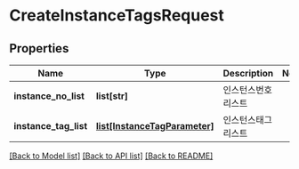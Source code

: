 # CreateInstanceTagsRequest

## Properties
Name | Type | Description | Notes
------------ | ------------- | ------------- | -------------
**instance_no_list** | **list[str]** | 인스턴스번호리스트 | 
**instance_tag_list** | [**list[InstanceTagParameter]**](InstanceTagParameter.md) | 인스턴스태그리스트 | 

[[Back to Model list]](../README.md#documentation-for-models) [[Back to API list]](../README.md#documentation-for-api-endpoints) [[Back to README]](../README.md)


